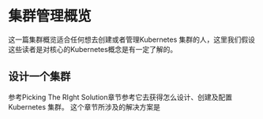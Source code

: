 # 集群管理概览
这一篇集群概览适合任何想去创建或者管理Kubernetes 集群的人，这里我们假设这些读者是对核心的Kubernetes概念是有一定了解的。

## 设计一个集群
参考Picking The RIght Solution章节参考它去获得怎么设计、创建及配置Kubernetes 集群。 这个章节所涉及的解决方案是
